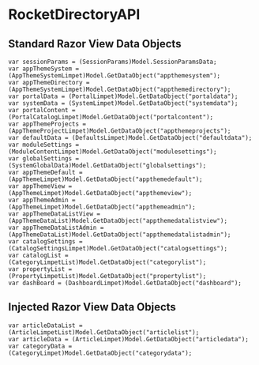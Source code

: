 # RocketDirectoryAPI

## Standard Razor View Data Objects

    var sessionParams = (SessionParams)Model.SessionParamsData;
    var appThemeSystem = (AppThemeSystemLimpet)Model.GetDataObject("appthemesystem");
    var appThemeDirectory = (AppThemeSystemLimpet)Model.GetDataObject("appthemedirectory");
    var portalData = (PortalLimpet)Model.GetDataObject("portaldata");
    var systemData = (SystemLimpet)Model.GetDataObject("systemdata");
    var portalContent = (PortalCatalogLimpet)Model.GetDataObject("portalcontent");
    var appThemeProjects = (AppThemeProjectLimpet)Model.GetDataObject("appthemeprojects");
    var defaultData = (DefaultsLimpet)Model.GetDataObject("defaultdata");
    var moduleSettings = (ModuleContentLimpet)Model.GetDataObject("modulesettings");
    var globalSettings = (SystemGlobalData)Model.GetDataObject("globalsettings");
    var appThemeDefault = (AppThemeLimpet)Model.GetDataObject("appthemedefault");
    var appThemeView = (AppThemeLimpet)Model.GetDataObject("appthemeview");
    var appThemeAdmin = (AppThemeLimpet)Model.GetDataObject("appthemeadmin");
    var appThemeDataListView = (AppThemeDataList)Model.GetDataObject("appthemedatalistview");
    var appThemeDataListAdmin = (AppThemeDataList)Model.GetDataObject("appthemedatalistadmin");
    var catalogSettings = (CatalogSettingsLimpet)Model.GetDataObject("catalogsettings");
    var catalogList = (CategoryLimpetList)Model.GetDataObject("categorylist");
    var propertyList = (PropertyLimpetList)Model.GetDataObject("propertylist");
    var dashBoard = (DashboardLimpet)Model.GetDataObject("dashboard");

## Injected Razor View Data Objects

    var articleDataList = (ArticleLimpetList)Model.GetDataObject("articlelist");
    var articleData = (ArticleLimpet)Model.GetDataObject("articledata");
    var categoryData = (CategoryLimpet)Model.GetDataObject("categorydata");

